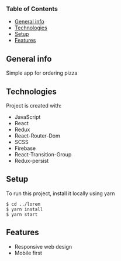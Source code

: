 

### Table of Contents

* [General info](#general-info)
* [Technologies](#technologies)
* [Setup](#setup)
* [Features](#features)

## General info 
Simple app for ordering pizza 

## Technologies
Project is created with:
* JavaScript
* React
* Redux 
* React-Router-Dom 
* SCSS
* Firebase
* React-Transition-Group
* Redux-persist 


## Setup
To run this project, install it locally using yarn

```
$ cd ../lorem
$ yarn install
$ yarn start 
```

## Features 
* Responsive web design
* Mobile first 
